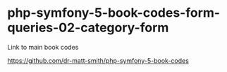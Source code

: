 # php-symfony-5-book-codes-form-queries-02-category-form


Link to main book codes

https://github.com/dr-matt-smith/php-symfony-5-book-codes

